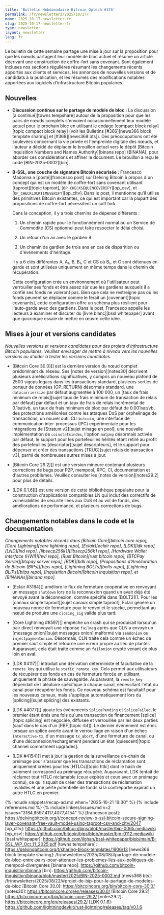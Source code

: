 ```yaml
---
title: 'Bulletin Hebdomadaire Bitcoin Optech #376'
permalink: /fr/newsletters/2025/10/17/
name: 2025-10-17-newsletter-fr
slug: 2025-10-17-newsletter-fr
type: newsletter
layout: newsletter
lang: fr
---
```

Le bulletin de cette semaine partage une mise à jour sur la proposition pour que les nœuds
partagent leur modèle de bloc actuel et résume un article décrivant une construction de coffre-fort
sans covenant. Sont également incluses nos sections régulières résumant les changements récents apportés
aux clients et services, les annonces de nouvelles versions et de candidats à la publication, et les
résumés des modifications notables apportées aux logiciels d'infrastructure Bitcoin populaires.

## Nouvelles

- **Discussion continue sur le partage de modèle de bloc :** La discussion [a continué][towns
  tempshare] autour de la proposition pour que les pairs de nœuds complets s'envoient
  occasionnellement leur modèle actuel pour le prochain bloc en utilisant le codage [compact block
  relay][topic compact block relay] (voir les Bulletins [#366][news366 block template sharing] et
  [#368][news368 bts]). Des préoccupations ont été soulevées concernant la vie privée et l'empreinte
  digitale des nœuds, et l'auteur a décidé de déplacer le brouillon actuel vers le dépôt [Bitcoin
  Inquisition Numbers and Names Authority][binana repo] (BINANA), pour aborder ces considérations et
  affiner le document. Le brouillon a reçu le code [BIN-2025-0002][bin].

- **B-SSL, une couche de signature Bitcoin sécurisée :** Francesco Madonna a [posté][francesco post]
  sur Delving Bitcoin à propos d'un concept qui est un modèle de coffre-fort sans covenant utilisant
  [taproot][topic taproot], [`OP_CHECKSEQUENCEVERIFY`][op_csv], et
  [`OP_CHECKLOCKTIMEVERIFY`][op_cltv]. Dans le post, il mentionne qu'il utilise des primitives Bitcoin
  existantes, ce qui est important car la plupart des propositions de coffre-fort nécessitent un soft
  fork.

  Dans la conception, il y a trois chemins de dépense différents :

  1. Un chemin rapide pour le fonctionnement normal où un Service de Commodité (CS) optionnel peut
  faire respecter le délai choisi.

  2. Un retour d'un an avec le gardien B.

  3. Un chemin de gardien de trois ans en cas de disparition ou d'événements d'héritage.

  Il y a 6 clés différentes A, A₁, B, B₁, C et CS où B₁, et C sont détenues en garde et sont utilisées
  uniquement en même temps dans le chemin de récupération.

  Cette configuration crée un environnement où l'utilisateur peut verrouiller ses fonds et être assez
  sûr que les gardiens auxquels il a confié ses fonds ne voleront pas. Bien que cela ne restreigne pas
  où les fonds peuvent se déplacer comme le ferait un [covenant][topic covenants], cette configuration
  offre un schéma plus résilient pour l'auto-garde avec des gardiens. Dans le post, Francesco appelle
  les lecteurs à examiner et discuter du [livre blanc][bssl whitepaper] avant que quiconque essaie de
  mettre en œuvre cette idée.

## Mises à jour et versions candidates

_Nouvelles versions et versions candidates pour des projets d'infrastructure Bitcoin populaires.
Veuillez envisager de mettre à niveau vers les nouvelles versions ou d'aider à tester les versions candidates._

- [Bitcoin Core 30.0][] est la dernière version du nœud complet prédominant du réseau. Ses [notes de
  version][notes30] décrivent plusieurs améliorations significatives, y compris un nouveau plafond de
  2500 sigops legacy dans les transactions standard, plusieurs sorties de porteur de données
  (OP_RETURN) désormais standard, une `datacarriersize` par défaut augmentée à 100 000, un
  [taux de frais minimum de relais][sujet taux de frais minimum de transaction de relais par défaut] par défaut
  et un taux de frais de relais incrémental de 0.1sat/vb, un taux de frais minimum de bloc par défaut
  de 0.001sat/vb, des protections améliorées contre les attaques DoS par orphelinage de transactions,
  un nouvel outil CLI `bitcoin`, une interface de communication inter-processus (IPC) expérimentale
  pour les intégrations de [Stratum v2][sujet minage en pool], une nouvelle implémentation de
  `coinstatsindex`, l'option `natpmp` désormais activée par défaut, le support pour les portefeuilles
  hérités étant retiré au profit des portefeuilles [descriptor][sujet descripteurs], et le support
  pour dépenser et créer des transactions [TRUC][sujet relais de transaction v3], parmi de nombreuses
  autres mises à jour.

- [Bitcoin Core 29.2][] est une version mineure contenant plusieurs corrections de bugs pour P2P,
  mempool, RPC, CI, documentation et d'autres problèmes. Veuillez consulter les [notes de
  version][notes29.2] pour plus de détails.

- [LDK 0.1.6][] est une version de cette bibliothèque populaire pour la construction d'applications
  compatibles LN qui inclut des correctifs de vulnérabilités de sécurité liées aux DoS et au vol de
  fonds, des améliorations de performance, et plusieurs corrections de bugs.

## Changements notables dans le code et la documentation

_Changements notables récents dans [Bitcoin Core][bitcoin core repo], [Core Lightning][core lightning
repo], [Eclair][eclair repo], [LDK][ldk repo], [LND][lnd repo], [libsecp256k1][libsecp256k1 repo],
[Hardware Wallet Interface (HWI)][hwi repo], [Rust Bitcoin][rust bitcoin repo], [BTCPay
Server][btcpay server repo], [BDK][bdk repo], [Propositions d'Amélioration de Bitcoin (BIPs)][bips
repo], [Lightning BOLTs][bolts repo], [Lightning BLIPs][blips repo], [Inquisition Bitcoin][bitcoin
inquisition repo], et [BINANAs][binana repo]._

- [Eclair #3184][] améliore le flux de fermeture coopérative en renvoyant un message `shutdown` lors
  de la reconnexion quand un avait déjà été envoyé avant la déconnexion, comme spécifié dans
  [BOLT2][]. Pour les [canaux simple taproot][sujet canaux simple taproot], Eclair génère un nouveau
  nonce de fermeture pour le renvoi et le stocke, permettant au nœud de produire une `closing_sig`
  valide plus tard.

- [Core Lightning #8597][] empêche un crash qui se produisait lorsqu'un pair direct renvoyait une
  réponse `failmsg` après que CLN a envoyé un [message onion][sujet messages onion] malformé via
  `sendonion` ou `injectpaymentonion`. Désormais, CLN traite cela comme un échec de premier saut
  simple et retourne une erreur propre au lieu de planter. Auparavant, cela était traité comme un
  `failonion` crypté venant de plus loin en aval.

- [LDK #4117][] introduit une dérivation déterministe et facultative de la `remote_key` qui utilise
  la `static_remote_key`. Cela permet aux utilisateurs de récupérer des fonds en cas de fermeture
  forcée en utilisant uniquement la phrase de sauvegarde. Auparavant, la `remote_key` dépendait de
  l'aléatoire spécifique à chaque canal, nécessitant l'état du canal pour récupérer les fonds. Ce
  nouveau schéma est facultatif pour les nouveaux canaux, mais s'applique automatiquement lors du
  [splicing][sujet splicing] des existants.

- [LDK #4077][] ajoute les événements `SplicePending` et `SpliceFailed`, le premier étant émis une
  fois qu'une transaction de financement [splice][topic splicing] est négociée, diffusée et
  verrouillée par les deux parties (sauf dans le cas d'un [RBF][topic rbf]). Le dernier événement est
  émis lorsque un splice avorte avant le verrouillage en raison d'un échec `interactive-tx`, d'un
  message `tx_abort`, d'une fermeture de canal, ou d'une déconnexion/rechargement pendant un état
  [quiescent][topic channel commitment upgrades].

- [LDK #4154][] met à jour la gestion de la surveillance on-chain de preimage pour s'assurer que les
  transactions de réclamation sont uniquement créées pour les [HTLCs][topic htlc] dont le hash de
  paiement correspond au preimage récupéré. Auparavant, LDK tentait de réclamer tout HTLC réclamable
  (ceux expirés et ceux avec un preimage connu), ce qui risquait de créer des transactions de
  réclamation invalides et une perte potentielle de fonds si la contrepartie expirait un autre HTLC en
  premier.

{% include snippets/recap-ad.md when="2025-10-21 16:30" %}
{% include references.md %}
{% include linkers/issues.md v=2 issues="3184,8597,4117,4077,4154" %}
[francesco post]: https://delvingbitcoin.org/t/concept-review-b-ssl-bitcoin-secure-signing-layer-covenant-free-vault-model-using-taproot-csv-and-cltv/2047
[op_cltv]: https://github.com/bitcoin/bips/blob/master/bip-0065.mediawiki
[op_csv]: https://github.com/bitcoin/bips/blob/master/bip-0112.mediawiki
[bssl whitepaper]: https://github.com/ilghan/bssl-whitepaper/blob/main/B-SSL_WP_Oct_11_2025.pdf
[towns tempshare]: https://delvingbitcoin.org/t/sharing-block-templates/1906/13
[news366 block template sharing]: /fr/newsletters/2025/08/08/#partage-de-modele-de-bloc-entre-pairs-pour-attenuer-les-problemes-lies-aux-politiques-de-mempool-divergentes
[binana repo]: https://github.com/bitcoin-inquisition/binana
[bin]: https://github.com/bitcoin-inquisition/binana/blob/master/2025/BIN-2025-0002.md
[news368 bts]: /fr/newsletters/2025/08/22/#projet-de-bip-pour-le-partage-de-modeles-de-bloc
[Bitcoin Core 30.0]: https://bitcoincore.org/bin/bitcoin-core-30.0/
[notes30]: https://bitcoincore.org/en/releases/30.0/
[Bitcoin Core 29.2]: https://bitcoincore.org/bin/bitcoin-core-29.2/
[notes29.2]: https://bitcoincore.org/en/releases/29.2/
[LDK 0.1.6]: https://github.com/lightningdevkit/rust-lightning/releases/tag/v0.1.6